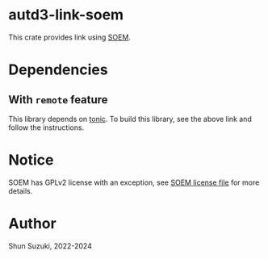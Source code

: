 # autd3-link-soem

This crate provides link using [SOEM](https://github.com/OpenEtherCATsociety/SOEM).

# Dependencies

## With `remote` feature

This library depends on [tonic](https://github.com/hyperium/tonic).
To build this library, see the above link and follow the instructions.

# Notice

SOEM has GPLv2 license with an exception, see [SOEM license file](https://github.com/OpenEtherCATsociety/SOEM/blob/master/LICENSE) for more details.

# Author

Shun Suzuki, 2022-2024
